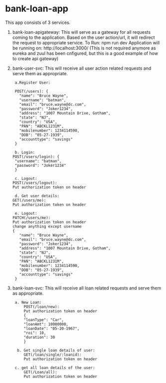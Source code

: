 # bank-loan-app
This app consists of 3 services.

1. bank-loan-apigateway: This will serve as a gateway for all requests coming to the application. Based on the user action/url, it will redirect the request to appropriate service.
To Run: npm run dev
Application will be running on: http://localhost:3000/
(This is not required anymore as eureka and zuul has been cnfigured, but this is a good example of how to create api gateway)

2. bank-user-svc: This will receive all user action related requests and serve them as appropriate.

        a.Register User:
        
        POST(/users): {
          "name": "Bruce Wayne",
          "username": "batman",
          "email": "bruce.wayne@dc.com",
          "password": "Joker1234",
          "address": "1007 Mountain Drive, Gotham",
          "state": "NJ",
          "country": "USA",
          "PAN": "ABCKL1231M",
          "mobilenumber": 1234114590,
          "DOB": "05-27-1939",
          "accounttype": "savings"
        }
      
        b. Login:
       POST(/users/login): {
        "username": "batman",
        "password": "Joker1234"
        }
    
        c. Logout:
       POST(/users/logout): 
       Put authorization token on header
       
        d. Get user details:
       GET(/users/me): 
       Put authorization token on header
       
        e. Logout:
       PATCH(/users/me): 
       Put authorization token on header
       change anything except username
       {
          "name": "Bruce Wayne",
          "email": "bruce.wayne@dc.com",
          "password": "Joker1234",
          "address": "1007 Mountain Drive, Gotham",
          "state": "NJ",
          "country": "USA",
          "PAN": "ABCKL1231M",
          "mobilenumber": 1234114590,
          "DOB": "05-27-1939",
          "accounttype": "savings"
        }
   

3. bank-loan-svc: This will receive all loan related requests and serve them as appropriate.

        a. New Loan:
            POST(/loan/new):
            Put authorization token on header
            {
            "loanType": "Car",
            "loanAmt": 10000000,
            "loanDate": "05-20-1967",
            "roi": 10,
            "duration": 30
            }
            
         b. Get single loan details of user:
            GET(/loan/single/:loanid):
            Put authorization token on header
            
        c. get all loan details of the user:
            GET(/Loan/all):
            Put authorization token on header
    

